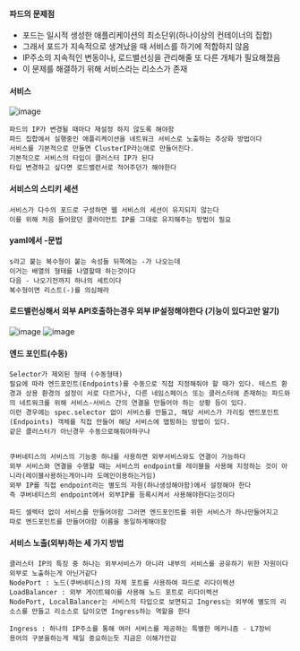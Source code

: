 #### 파드의 문제점
- 포드는 일시적 생성한 애플리케이션의 최소단위(하나이상의 컨테이너의 집합)
- 그래서 포드가 지속적으로 생겨났을 때 서비스를 하기에 적합하지 않음
- IP주소의 지속적인 변동이나, 로드밸선싱을 관리해줄 또 다른 개체가 필요해졌음
- 이 문제를 해결하기 위해 서비스라는 리소스가 존재




#### 서비스
![image](https://github.com/cwangg897/learning/assets/79621675/161791f6-1ea8-4bee-b3a1-ad456df6ea30)
```
파드의 IP가 변경될 때마다 재설정 하지 않도록 해야함
파드 집합에서 실행중인 애플리케이션을 네트워크 서비스로 노출하는 추상화 방법이다
서비스를 기본적으로 만들면 ClusterIP라는애로 만들어진다.
기본적으로 서비스의 타입이 클러스터 IP가 된다
타입 변경하고 싶다면 로드밸런서로 적어주던가 해야한다 
```

#### 서비스의 스티키 세션
```
서비스가 다수의 포드로 구성하면 웹 서비스의 세션이 유지되지 않는다
이를 위해 처음 들어왔던 클라이언트 IP를 그대로 유지해주는 방법이 필요
```

#### yaml에서 -문법
```
s라고 붙는 복수형이 붙는 속성들 뒤쪽에는 -가 나오는데
이거는 배열의 형태를 나열할때 하는것이다
다음 - 나오기전까지 하나의 세트이다
복수형이면 리스트(-)를 의심해라
```

#### 로드밸런싱해서 외부 API호출하는경우 외부 IP설정해야한다 (기능이 있다고만 알기)
![image](https://github.com/cwangg897/learning/assets/79621675/ca81f344-a2b6-4385-80d3-94a400466a42)
![image](https://github.com/cwangg897/learning/assets/79621675/931ab7bf-4adc-49fc-98df-e43a136a4287)


#### 엔드 포인트(수동)
```
Selector가 제외된 형태 (수동형태)
필요에 따라 엔드포인트(Endpoints)를 수동으로 직접 지정해줘야 할 때가 있다. 테스트 환경과 상용 환경의 설정이 서로 다르거나, 다른 네임스페이스 또는 클러스터에 존재하는 파드와의 네트워크를 위해 서비스-서비스 간의 연결을 만들어야 하는 상황 등이 있다.
이런 경우에는 spec.selector 없이 서비스를 만들고, 해당 서비스가 가리킬 엔드포인트(Endpoints) 객체를 직접 만들어 해당 서비스에 맵핑하는 방법이 있다.
같은 클러스터가 아닌경우 수동으로해줘야하구나 


쿠버네티스의 서비스의 기능중 하나를 사용하면 외부서비스와도 연결이 가능하다
외부 서비스와 연결을 수행할 때는 서비스의 endpoint를 레이블을 사용해 지정하는 것이 아니라(레이블사용하는게아니라 도메인이용하는거임)
외부 IP를 직접 endpoint라는 별도의 자원(하나생성해야함)에서 설정해야 한다
즉 쿠버네티스의 endpoint에서 외부IP를 등록시켜서 사용해야한다는것이다

파드 셀렉터 없이 서비스를 만들어야함 그러면 엔드포인트를 위한 서비스가 하나만들어지고
따로 엔드포인트를 만들어야함 이름을 동일하게해야함
```


#### 서비스 노출(외부)하는 세 가지 방법
```
클러스터 IP의 특징 중 하나는 외부서비스가 아니라 내부의 서비스를 공유하기 위한 자원이다 외부로 노출하는게 아닌거같다
NodePort : 노드(쿠버네티스)의 자체 포트를 사용하여 파드로 리다이렉션
LoadBalancer : 외부 게이트웨이를 사용해 노드 포트로 리다이렉션
NodePort, LocalBalancer는 서비스의 타입으로 보면되고 Ingress는 외부에 별도의 리소스를 만들고 리소스로 답이오면 Ingress하는 역할을 한다

Ingress : 하나의 IP주소를 통해 여러 서비스를 제공하는 특별한 메커니즘 - L7장비
용어의 구분을하는게 제일 중요하는듯 지금은 이해가안감
```



